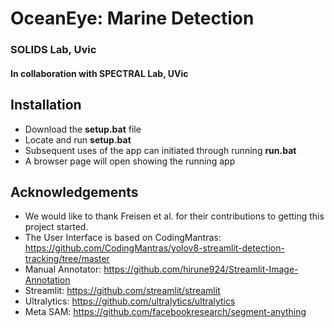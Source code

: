 # OceanEye: Marine Detection
### SOLIDS Lab, Uvic
#### In collaboration with SPECTRAL Lab, UVic

## Installation
 * Download the __setup.bat__ file
 * Locate and run __setup.bat__  
 * Subsequent uses of the app can initiated through running __run.bat__
 * A browser page will open showing the running app

## Acknowledgements
* We would like to thank Freisen et al. for their contributions to getting this project started.
* The User Interface is based on CodingMantras: https://github.com/CodingMantras/yolov8-streamlit-detection-tracking/tree/master
* Manual Annotator: https://github.com/hirune924/Streamlit-Image-Annotation
* Streamlit: https://github.com/streamlit/streamlit
* Ultralytics: https://github.com/ultralytics/ultralytics 
* Meta SAM: https://github.com/facebookresearch/segment-anything 
